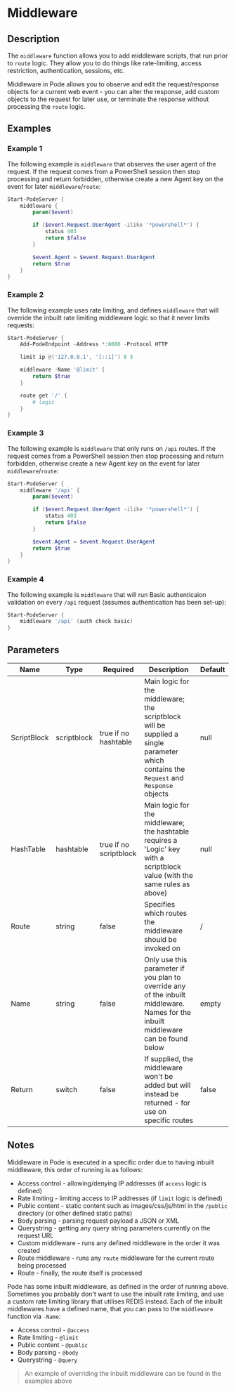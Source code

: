 # Middleware

## Description

The `middleware` function allows you to add middleware scripts, that run prior to `route` logic. They allow you to do things like rate-limiting, access restriction, authentication, sessions, etc.

Middleware in Pode allows you to observe and edit the request/response objects for a current web event - you can alter the response, add custom objects to the request for later use, or terminate the response without processing the `route` logic.

## Examples

### Example 1

The following example is `middleware` that observes the user agent of the request. If the request comes from a PowerShell session then stop processing and return forbidden, otherwise create a new Agent key on the event for later `middleware`/`route`:

```powershell
Start-PodeServer {
    middleware {
        param($event)

        if ($event.Request.UserAgent -ilike '*powershell*') {
            status 403
            return $false
        }

        $event.Agent = $event.Request.UserAgent
        return $true
    }
}
```

### Example 2

The following example uses rate limiting, and defines `middleware` that will override the inbuilt rate limiting middleware logic so that it never limits requests:

```powershell
Start-PodeServer {
    Add-PodeEndpoint -Address *:8080 -Protocol HTTP

    limit ip @('127.0.0.1', '[::1]') 8 5

    middleware -Name '@limit' {
        return $true
    }

    route get '/' {
        # logic
    }
}
```

### Example 3

The following example is `middleware` that only runs on `/api` routes. If the request comes from a PowerShell session then stop processing and return forbidden, otherwise create a new Agent key on the event for later `middleware`/`route`:

```powershell
Start-PodeServer {
    middleware '/api' {
        param($event)

        if ($event.Request.UserAgent -ilike '*powershell*') {
            status 403
            return $false
        }

        $event.Agent = $event.Request.UserAgent
        return $true
    }
}
```

### Example 4

The following example is `middleware` that will run Basic authenticaion validation on every `/api` request (assumes authentication has been set-up):

```powershell
Start-PodeServer {
    middleware '/api' (auth check basic)
}
```

## Parameters

| Name | Type | Required | Description | Default |
| ---- | ---- | -------- | ----------- | ------- |
| ScriptBlock | scriptblock | true if no hashtable | Main logic for the middleware; the scriptblock will be supplied a single parameter which contains the `Request` and `Response` objects | null |
| HashTable | hashtable | true if no scriptblock | Main logic for the middleware; the hashtable requires a 'Logic' key with a scriptblock value (with the same rules as above) | null |
| Route | string | false | Specifies which routes the middleware should be invoked on | / |
| Name | string | false | Only use this parameter if you plan to override any of the inbuilt middleware. Names for the inbuilt middleware can be found below | empty |
| Return | switch | false | If supplied, the middleware won't be added but will instead be returned - for use on specific routes | false |

## Notes

Middleware in Pode is executed in a specific order due to having inbuilt middleware, this order of running is as follows:

* Access control - allowing/denying IP addresses (if `access` logic is defined)
* Rate limiting - limiting access to IP addresses (if `limit` logic is defined)
* Public content - static content such as images/css/js/html in the `/public` directory (or other defined static paths)
* Body parsing - parsing request payload a JSON or XML
* Querystring - getting any query string parameters currently on the request URL
* Custom middleware - runs any defined middleware in the order it was created
* Route middleware - runs any `route` middleware for the current route being processed
* Route - finally, the route itself is processed

Pode has some inbuilt middleware, as defined in the order of running above. Sometimes you probably don't want to use the inbuilt rate limiting, and use a custom rate limiting library that utilises REDIS instead. Each of the inbuilt middlewares have a defined name, that you can pass to the `middleware` function via `-Name`:

* Access control - `@access`
* Rate limiting - `@limit`
* Public content - `@public`
* Body parsing - `@body`
* Querystring - `@query`

> An example of overriding the inbuilt middleware can be found in the examples above